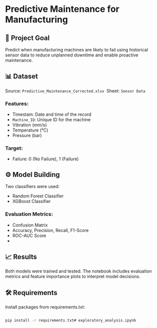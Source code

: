 # Predictive Maintenance for Manufacturing





## 🚀 Project Goal

Predict when manufacturing machines are likely to fail using historical sensor data to reduce unplanned downtime and enable proactive maintenance.

## 📊 Dataset
Source: `Predictive_Maintenance_Corrected.xlsx` 
Sheet: `Sensor Data`


### Features:
- Timestam: Date and time of the record
- `Machine_ID`: Unique ID for the machine
- Vibration (mm/s)
- Temperature (°C)
- Pressure (bar)


### Target:
- Failure: 0 (No Failure), 1 (Failure)


## ⚙️ Model Building
Two classifiers were used:
- Random Forest Classifier
- XGBoost Classifier


### Evaluation Metrics:
- Confusion Matrix
- Accuracy, Precision, Recall, F1-Score
- ROC-AUC Score
- 

## 📈 Results
Both models were trained and tested. The notebook includes evaluation metrics and feature importance plots to interpret model decisions.


## 🛠️ Requirements
Install packages from requirements.txt:
```bash

pip install -r requirements.txt# exploratory_analysis.ipynb
